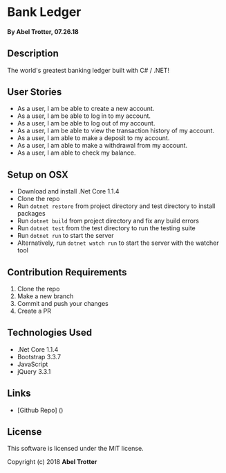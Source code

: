 # Bank Ledger

#### By Abel Trotter, 07.26.18

## Description

The world's greatest banking ledger built with C# / .NET!

## User Stories

* As a user, I am be able to create a new account.
* As a user, I am be able to log in to my account.
* As a user, I am be able to log out of my account.
* As a user, I am be able to view the transaction history of my account.
* As a user, I am able to make a deposit to my account.
* As a user, I am able to make a withdrawal from my account.
* As a user, I am able to check my balance.

## Setup on OSX

* Download and install .Net Core 1.1.4
* Clone the repo
* Run `dotnet restore` from project directory and test directory to install packages
* Run `dotnet build` from project directory and fix any build errors
* Run `dotnet test` from the test directory to run the testing suite
* Run `dotnet run` to start the server
* Alternatively, run `dotnet watch run` to start the server with the watcher tool

## Contribution Requirements

1. Clone the repo
1. Make a new branch
1. Commit and push your changes
1. Create a PR

## Technologies Used

* .Net Core 1.1.4
* Bootstrap 3.3.7
* JavaScript
* jQuery 3.3.1

## Links

* [Github Repo] ()

## License

This software is licensed under the MIT license.

Copyright (c) 2018 **Abel Trotter**
